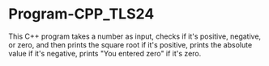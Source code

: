 # Program-CPP_TLS24
This C++ program takes a number as input, checks if it's positive, negative, or zero, and then prints the square root if it's positive, prints the absolute value if it's negative, prints "You entered zero" if it's zero.
